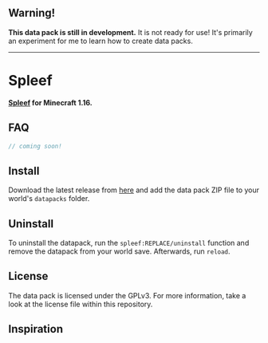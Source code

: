 ## Warning!

**This data pack is still in development.** It is not ready for use! It's primarily an experiment for me to learn how to create data packs.

---

# Spleef

**[Spleef](https://minecraft.gamepedia.com/Spleef) for Minecraft 1.16.**

## FAQ

```js
// coming soon!
```

## Install

Download the latest release from [here][latest_release] and add the data pack ZIP file to your world's `datapacks` folder.

## Uninstall

To uninstall the datapack, run the `spleef:REPLACE/uninstall` function and remove the datapack from your world save. Afterwards, run `reload`.

## License

The data pack is licensed under the GPLv3. For more information, take a look at the license file within this repository.

## Inspiration

[latest_release]: https://github.com/hadenpf/spleef/releases/latest
